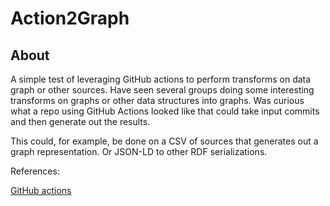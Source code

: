 # Action2Graph

## About

A simple test of leveraging GitHub actions to perform transforms on data graph or other sources.  Have seen several groups doing some interesting 
transforms on graphs or other data structures into graphs.  Was curious what a repo using GitHub Actions looked like that could take input commits and 
then generate out the results.

This could, for example, be done on a CSV of sources that generates out a 
graph representation.  Or JSON-LD to other RDF serializations.

References:

[GitHub actions](https://docs.github.com/en/actions/learn-github-actions/understanding-github-actions)


